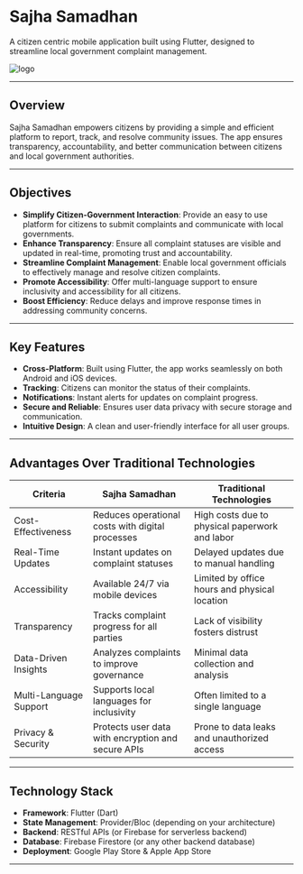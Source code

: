 # Sajha Samadhan

A citizen centric mobile application built using Flutter, designed to streamline local government complaint management.

![logo](https://cdn.discordapp.com/attachments/1324665851760349285/1325127148503044240/sadha_2-Photoroom.png?ex=677aa853&is=677956d3&hm=f948a3faf465225ab639764dbc474c1b71339eae88071431fef1243261b30724&)

---

## Overview

Sajha Samadhan empowers citizens by providing a simple and efficient platform to report, track, and resolve community issues. The app ensures transparency, accountability, and better communication between citizens and local government authorities.

---

## Objectives

- **Simplify Citizen-Government Interaction**: Provide an easy to use platform for citizens to submit complaints and communicate with local governments.
- **Enhance Transparency**: Ensure all complaint statuses are visible and updated in real-time, promoting trust and accountability.
- **Streamline Complaint Management**: Enable local government officials to effectively manage and resolve citizen complaints.
- **Promote Accessibility**: Offer multi-language support to ensure inclusivity and accessibility for all citizens.
- **Boost Efficiency**: Reduce delays and improve response times in addressing community concerns.

---

## Key Features

- **Cross-Platform**: Built using Flutter, the app works seamlessly on both Android and iOS devices.
- **Tracking**: Citizens can monitor the status of their complaints.
- **Notifications**: Instant alerts for updates on complaint progress.
- **Secure and Reliable**: Ensures user data privacy with secure storage and communication.
- **Intuitive Design**: A clean and user-friendly interface for all user groups.

---

## Advantages Over Traditional Technologies

| Criteria               | Sajha Samadhan                                     | Traditional Technologies                       |
| ---------------------- | -------------------------------------------------- | ---------------------------------------------- |
| Cost-Effectiveness     | Reduces operational costs with digital processes   | High costs due to physical paperwork and labor |
| Real-Time Updates      | Instant updates on complaint statuses              | Delayed updates due to manual handling         |
| Accessibility          | Available 24/7 via mobile devices                  | Limited by office hours and physical location  |
| Transparency           | Tracks complaint progress for all parties          | Lack of visibility fosters distrust            |
| Data-Driven Insights   | Analyzes complaints to improve governance          | Minimal data collection and analysis           |
| Multi-Language Support | Supports local languages for inclusivity           | Often limited to a single language             |
| Privacy & Security     | Protects user data with encryption and secure APIs | Prone to data leaks and unauthorized access    |

---

## Technology Stack

- **Framework**: Flutter (Dart)
- **State Management**: Provider/Bloc (depending on your architecture)
- **Backend**: RESTful APIs (or Firebase for serverless backend)
- **Database**: Firebase Firestore (or any other backend database)
- **Deployment**: Google Play Store & Apple App Store

---




